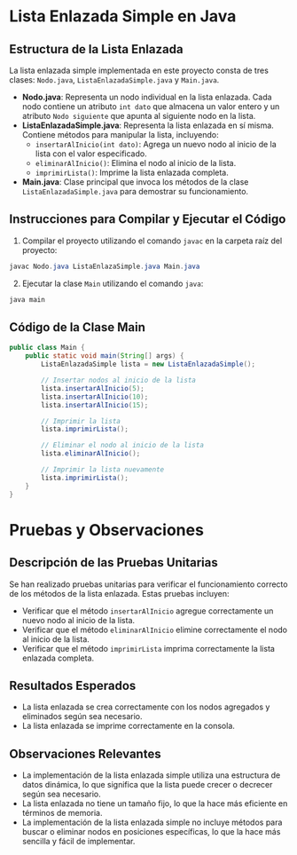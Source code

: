 # Lista Enlazada Simple en Java

## Estructura de la Lista Enlazada

La lista enlazada simple implementada en este proyecto consta de tres clases: `Nodo.java`, `ListaEnlazadaSimple.java` y `Main.java`.

* **Nodo.java**: Representa un nodo individual en la lista enlazada. Cada nodo contiene un atributo `int dato` que almacena un valor entero y un atributo `Nodo siguiente` que apunta al siguiente nodo en la lista.
* **ListaEnlazadaSimple.java**: Representa la lista enlazada en sí misma. Contiene métodos para manipular la lista, incluyendo:
	+ `insertarAlInicio(int dato)`: Agrega un nuevo nodo al inicio de la lista con el valor especificado.
	+ `eliminarAlInicio()`: Elimina el nodo al inicio de la lista.
	+ `imprimirLista()`: Imprime la lista enlazada completa.
* **Main.java**: Clase principal que invoca los métodos de la clase `ListaEnlazadaSimple.java` para demostrar su funcionamiento.

## Instrucciones para Compilar y Ejecutar el Código

1. Compilar el proyecto utilizando el comando `javac` en la carpeta raíz del proyecto:
 ~~~Java
javac Nodo.java ListaEnlazaSimple.java Main.java
 ~~~  
2. Ejecutar la clase `Main` utilizando el comando `java`:
~~~java
java main
~~~
## Código de la Clase Main

```java
public class Main {
    public static void main(String[] args) {
        ListaEnlazadaSimple lista = new ListaEnlazadaSimple();

        // Insertar nodos al inicio de la lista
        lista.insertarAlInicio(5);
        lista.insertarAlInicio(10);
        lista.insertarAlInicio(15);

        // Imprimir la lista
        lista.imprimirLista();

        // Eliminar el nodo al inicio de la lista
        lista.eliminarAlInicio();

        // Imprimir la lista nuevamente
        lista.imprimirLista();
    }
}
```
# Pruebas y Observaciones

## Descripción de las Pruebas Unitarias

Se han realizado pruebas unitarias para verificar el funcionamiento correcto de los métodos de la lista enlazada. Estas pruebas incluyen:

* Verificar que el método `insertarAlInicio` agregue correctamente un nuevo nodo al inicio de la lista.
* Verificar que el método `eliminarAlInicio` elimine correctamente el nodo al inicio de la lista.
* Verificar que el método `imprimirLista` imprima correctamente la lista enlazada completa.

## Resultados Esperados

* La lista enlazada se crea correctamente con los nodos agregados y eliminados según sea necesario.
* La lista enlazada se imprime correctamente en la consola.

## Observaciones Relevantes

* La implementación de la lista enlazada simple utiliza una estructura de datos dinámica, lo que significa que la lista puede crecer o decrecer según sea necesario.
* La lista enlazada no tiene un tamaño fijo, lo que la hace más eficiente en términos de memoria.
* La implementación de la lista enlazada simple no incluye métodos para buscar o eliminar nodos en posiciones específicas, lo que la hace más sencilla y fácil de implementar.
